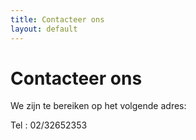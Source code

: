 ```yaml
---
title: Contacteer ons
layout: default
---
```


# Contacteer ons
 
We zijn te bereiken op het volgende adres:



Tel : 02/32652353
